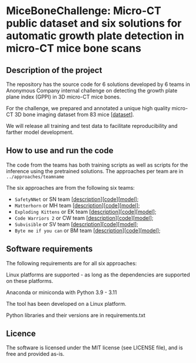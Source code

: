 # MiceBoneChallenge: Micro-CT public dataset and six solutions for automatic growth plate detection in micro-CT mice bone scans

## Description of the project 

The repository has the source code for 6 solutions developed by 6 teams in Anonymous Company internal challenge on detecting the growth plate plane index (GPPI) in 3D micro-CT mice bones.

For the challenge, we prepared and annotated a unique high quality micro-CT 3D bone imaging dataset from 83 mice [[dataset](data/data.md)]. 

We will release all training and test data to facilitate reproducibility and farther model development.

## How to use and run the code

The code from the teams has both training scripts as well as scripts for the inference using the pretrained solutions. 
The approaches per team are in `../approaches/teamname`

The six approaches are from the following six teams:
  - `SafetyNNet` or SN team [[description](approaches/safetynnet/README.md)][[code](approaches/safetynnet/)][[model](models/models.md)];
  - `Matterhorn` or MH team [[description](approaches/matterhorn/README.md)][[code](approaches/matterhorn/)][[model](models/models.md)];
  - `Exploding Kittens` or EK team [[description](approaches/explodingkittens/README.md)][[code](approaches/explodingkittens/)][[model](models/models.md)];
  - `Code Warriors 2` or CW team [[description](approaches/code-warriors2/README.md)][[code](approaches/code-warriors2/)][[model](models/models.md)];
  - `Subvisible` or SV team [[description](approaches/subvisible/README.md)][[code](approaches/subvisible/)][[model](models/models.md)];
  - `Byte me if you can` or BM team [[description](approaches/bytemeifyoucan/README.md)][[code](approaches/bytemeifyoucan/)][[model](models/models.md)];

## Software requirements 

The following requirements are for all six approaches:

Linux platforms are supported - as long as the dependencies are supported on these platforms.


Anaconda or miniconda with Python 3.9 - 3.11

The tool has been developed on a Linux platform.

Python libraries and their versions are in requirements.txt

## Licence 

The software is licensed under the MIT license (see LICENSE file), and is free and provided as-is.


